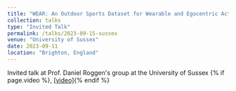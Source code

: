 ```yaml
---
title: "WEAR: An Outdoor Sports Dataset for Wearable and Egocentric Activity Recognition"
collection: talks
type: "Invited Talk"
permalink: /talks/2023-09-15-sussex
venue: "University of Sussex"
date: 2023-09-11
location: "Brighton, England"
---
```


Invited talk at Prof. Daniel Roggen's group at the University of Sussex {% if page.video %}, <a href=" {{ page.video }} ">[video]</a>{% endif %}